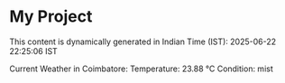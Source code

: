 # My Project

This content is dynamically generated in Indian Time (IST): 2025-06-22 22:25:06 IST


Current Weather in Coimbatore:
Temperature: 23.88 °C
Condition: mist
